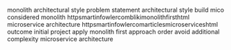 monolith architectural style problem statement architectural style build mico considered monolith httpsmartinfowlercomblikimonolithfirsthtml microservice architecture httpsmartinfowlercomarticlesmicroserviceshtml outcome initial project apply monolith first approach order avoid additional complexity microservice architecture